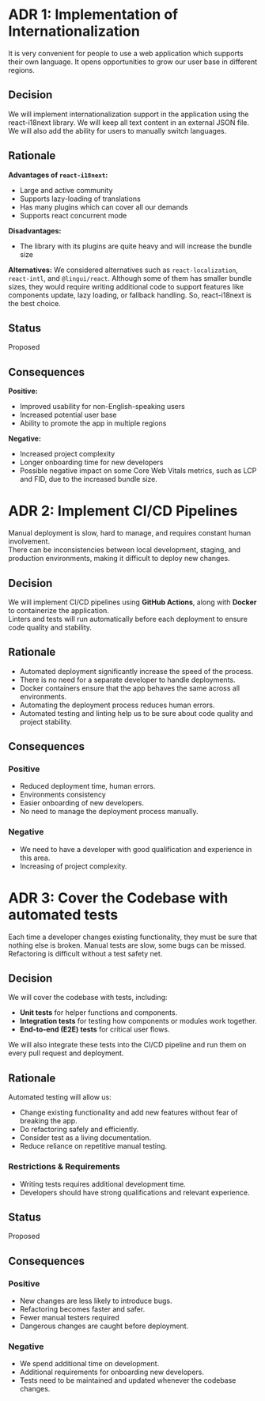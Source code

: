# ADR 1: Implementation of Internationalization

It is very convenient for people to use a web application which supports their own language. It opens opportunities to grow our user base in different regions.

## Decision

We will implement internationalization support in the application using the react-i18next library. We will keep all text content in an external JSON file. We will also add the ability for users to manually switch languages.

## Rationale

**Advantages of `react-i18next`:**
- Large and active community
- Supports lazy-loading of translations
- Has many plugins which can cover all our demands
- Supports react concurrent mode

**Disadvantages:**
- The library with its plugins are quite heavy and will increase the bundle size

**Alternatives:**
We considered alternatives such as `react-localization`, `react-intl`, and `@lingui/react`. Although some of them has smaller bundle sizes, they would require writing additional code to support features like components update, lazy loading, or fallback handling. So, react-i18next is the best choice.

## Status

Proposed

## Consequences

**Positive:**
- Improved usability for non-English-speaking users
- Increased potential user base
- Ability to promote the app in multiple regions

**Negative:**
- Increased project complexity
- Longer onboarding time for new developers
- Possible negative impact on some Core Web Vitals metrics, such as LCP and FID, due to the increased bundle size.


# ADR 2: Implement CI/CD Pipelines

Manual deployment is slow, hard to manage, and requires constant human involvement.  
There can be inconsistencies between local development, staging, and production environments, making it difficult to deploy new changes.

## Decision
We will implement CI/CD pipelines using **GitHub Actions**, along with **Docker** to containerize the application.  
Linters and tests will run automatically before each deployment to ensure code quality and stability.

## Rationale
- Automated deployment significantly increase the speed of the process.
- There is no need for a separate developer to handle deployments.
- Docker containers ensure that the app behaves the same across all environments.
- Automating the deployment process reduces human errors.
- Automated testing and linting help us to be sure about code quality and project stability.

## Consequences

### Positive
- Reduced deployment time, human errors.
- Environments consistency
- Easier onboarding of new developers.
- No need to manage the deployment process manually.

### Negative
- We need to have a developer with good qualification and experience in this area.
- Increasing of project complexity.


# ADR 3: Cover the Codebase with automated tests

Each time a developer changes existing functionality, they must be sure that nothing else is broken. Manual tests are slow, some bugs can be missed. Refactoring is difficult without a test safety net.

## Decision
We will cover the codebase with tests, including:
- **Unit tests** for helper functions and components.
- **Integration tests** for testing how components or modules work together.
- **End-to-end (E2E) tests** for critical user flows.

We will also integrate these tests into the CI/CD pipeline and run them on every pull request and deployment.

## Rationale
Automated testing will allow us:

- Change existing functionality and add new features without fear of breaking the app.  
- Do refactoring safely and efficiently. 
- Consider test as a living documentation.   
- Reduce reliance on repetitive manual testing.

### Restrictions & Requirements
- Writing tests requires additional development time.
- Developers should have strong qualifications and relevant experience.

## Status
Proposed

## Consequences

### Positive
- New changes are less likely to introduce bugs.
- Refactoring becomes faster and safer.  
- Fewer manual testers required  
- Dangerous changes are caught before deployment.

### Negative
- We spend additional time on development.
- Additional requirements for onboarding new developers.
- Tests need to be maintained and updated whenever the codebase changes.